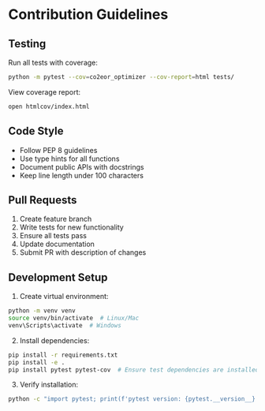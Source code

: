 # Contribution Guidelines

## Testing

Run all tests with coverage:
```bash
python -m pytest --cov=co2eor_optimizer --cov-report=html tests/
```

View coverage report:
```bash
open htmlcov/index.html
```

## Code Style

- Follow PEP 8 guidelines
- Use type hints for all functions
- Document public APIs with docstrings
- Keep line length under 100 characters

## Pull Requests

1. Create feature branch
2. Write tests for new functionality
3. Ensure all tests pass
4. Update documentation
5. Submit PR with description of changes

## Development Setup

1. Create virtual environment:
```bash
python -m venv venv
source venv/bin/activate  # Linux/Mac
venv\Scripts\activate  # Windows
```

2. Install dependencies:
```bash
pip install -r requirements.txt
pip install -e .
pip install pytest pytest-cov  # Ensure test dependencies are installed
```

3. Verify installation:
```bash
python -c "import pytest; print(f'pytest version: {pytest.__version__}')"
